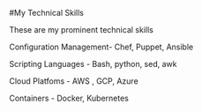 #My Technical Skills

These are my prominent technical skills

Configuration Management- Chef, Puppet, Ansible

Scripting Languages - Bash, python, sed, awk

Cloud Platfoms - AWS , GCP, Azure

Containers - Docker, Kubernetes